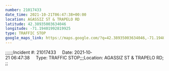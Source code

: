 ```yaml
---
number: 21017433
date_time: 2021-10-21T06:47:38+00:00
location: AGASSIZ ST & TRAPELO RD
latitude: 42.38935003634046
longitude: -71.19401992819925
type: TRAFFIC STOP
google_maps_link: https://maps.google.com/?q=42.38935003634046,-71.19401992819925
---
```


;;;;;;Incident #: 21017433     Date: 2021‐10‐21 06:47:38     Type: TRAFFIC STOP;;;Location: AGASSIZ ST & TRAPELO RD;;;
